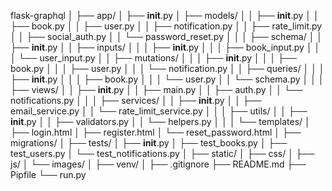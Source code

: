 flask-graphql
│
├── app/
│   ├── __init__.py
│   ├── models/
│   │   ├── __init__.py
│   │   ├── book.py
│   │   ├── user.py
│   │   ├── notification.py
│   │   ├── rate_limit.py
│   │   ├── social_auth.py
│   │   └── password_reset.py
│   │
│   ├── schema/
│   │   ├── __init__.py
│   │   ├── inputs/
│   │   │   ├── __init__.py
│   │   │   ├── book_input.py
│   │   │   └── user_input.py
│   │   ├── mutations/
│   │   │   ├── __init__.py
│   │   │   ├── book.py
│   │   │   ├── user.py
│   │   │   └── notification.py
│   │   ├── queries/
│   │   │   ├── __init__.py
│   │   │   ├── book.py
│   │   │   └── user.py
│   │   └── schema.py
│   │
│   ├── views/
│   │   ├── __init__.py
│   │   ├── main.py
│   │   ├── auth.py
│   │   └── notifications.py
│   │
│   ├── services/
│   │   ├── __init__.py
│   │   ├── email_service.py
│   │   └── rate_limit_service.py
│   │
│   ├── utils/
│   │   ├── __init__.py
│   │   ├── validators.py
│   │   └── helpers.py
│   │
│   └── templates/
│       ├── login.html
│       ├── register.html
│       └── reset_password.html
│
├── migrations/
│
├── tests/
│   ├── __init__.py
│   ├── test_books.py
│   ├── test_users.py
│   └── test_notifications.py
│
├── static/
│   ├── css/
│   ├── js/
│   └── images/
│
├── venv/
│
├── .gitignore
├── README.md
├── Pipfile
└── run.py
